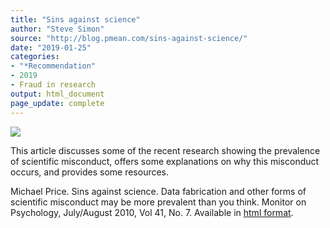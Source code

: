 ```yaml
---
title: "Sins against science"
author: "Steve Simon"
source: "http://blog.pmean.com/sins-against-science/"
date: "2019-01-25"
categories:
- "*Recommendation"
- 2019
- Fraud in research
output: html_document
page_update: complete
---
```


![](http://www.pmean.com/new-images/19/sins-against-science01.png)

<div class="notes">

This article discusses some of the recent research showing the prevalence of scientific misconduct, offers some explanations on why this misconduct occurs, and provides some resources.

Michael Price. Sins against science. Data fabrication and other forms of scientific misconduct may be more prevalent than you think. Monitor on Psychology, July/August 2010, Vol 41, No. 7. Available in [html format][pri1].

[pri1]: https://www.apa.org/monitor/2010/07-08/misconduct.aspx

</div>
